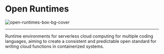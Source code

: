 # Open Runtimes

![open-runtimes-box-bg-cover](https://user-images.githubusercontent.com/1297371/151676246-0e18f694-dfd7-4bab-b64b-f590fec76ef1.png)

---

Runtime environments for serverless cloud computing for multiple coding languages, aiming to create a consistent and predictable open standard for writing cloud functions in containerized systems.
